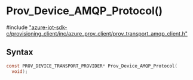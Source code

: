 # Prov_Device_AMQP_Protocol()

\#include ["azure-iot-sdk-c/provisioning_client/inc/azure_prov_client/prov_transport_amqp_client.h"](../iot-c-ref-prov-transport-amqp-client-h.md)  

## Syntax

```C
const PROV_DEVICE_TRANSPORT_PROVIDER* Prov_Device_AMQP_Protocol(
  void);

```

